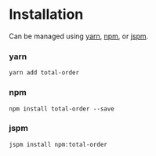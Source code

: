 # Installation

Can be managed using
[yarn](https://yarnpkg.com/en/docs),
[npm](https://docs.npmjs.com),
or [jspm](https://jspm.org/docs).


### yarn
```terminal
yarn add total-order
```

### npm
```terminal
npm install total-order --save
```

### jspm
```terminal
jspm install npm:total-order
```
